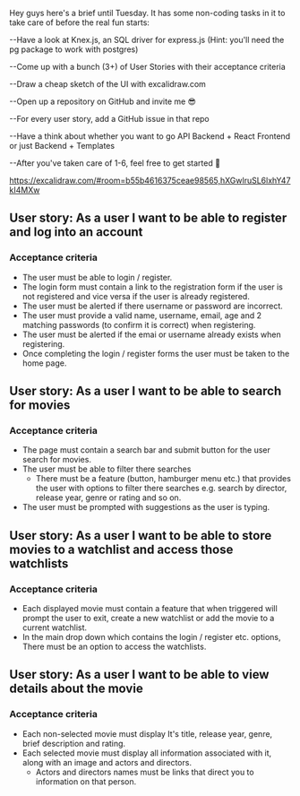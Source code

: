 Hey guys here's a brief until Tuesday. It has some non-coding tasks in it to take care of before the real fun starts:

--Have a look at Knex.js, an SQL driver for express.js (Hint: you'll need the pg package to work with postgres)

--Come up with a bunch (3+) of User Stories with their acceptance criteria

--Draw a cheap sketch of the UI with excalidraw.com

--Open up a repository on GitHub and invite me :sunglasses:

--For every user story, add a GitHub issue in that repo

--Have a think about whether you want to go API Backend + React Frontend or just Backend + Templates

--After you've taken care of 1-6, feel free to get started :rocket:

https://excalidraw.com/#room=b55b4616375ceae98565,hXGwlruSL6lxhY47kI4MXw

## User story: As a user I want to be able to register and log into an account

### Acceptance criteria 
- The user must be able to login / register.
- The login form must contain a link to the registration form if the user is not registered and vice versa if the user is already registered.
- The user must be alerted if there username or password are incorrect.
- The user must provide a valid name, username, email, age and 2 matching passwords (to confirm it is correct) when registering.
- The user must be alerted if the emai or username already exists when registering.
- Once completing the login / register forms the user must be taken to the home page.

## User story: As a user I want to be able to search for movies

### Acceptance criteria
- The page must contain a search bar and submit button for the user search for movies.
- The user must be able to filter there searches
  - There must be a feature (button, hamburger menu etc.) that provides the user with options to filter there searches e.g. search by director, release year, genre or rating and so on.
- The user must be prompted with suggestions as the user is typing.

## User story: As a user I want to be able to store movies to a watchlist and access those watchlists

### Acceptance criteria
- Each displayed movie must contain a feature that when triggered will prompt the user to exit, create a new watchlist or add the movie to a current watchlist.
- In the main drop down which contains the login / register etc. options, There must be an option to access the watchlists.

## User story: As a user I want to be able to view details about the movie

### Acceptance criteria
- Each non-selected movie must display It's title, release year, genre, brief description and rating.
- Each selected movie must display all information associated with it, along with an image and actors and directors.
  - Actors and directors names must be links that direct you to information on that person.
